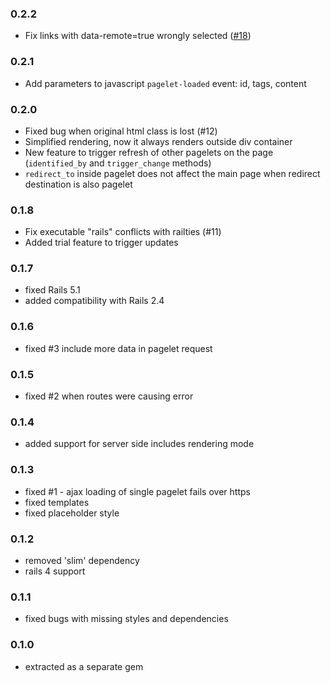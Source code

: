### 0.2.2
- Fix links with data-remote=true wrongly selected ([#18](https://github.com/antulik/pagelet_rails/pull/18))

### 0.2.1

- Add parameters to javascript `pagelet-loaded` event: id, tags, content

### 0.2.0

- Fixed bug when original html class is lost (#12)
- Simplified rendering, now it always renders outside div container
- New feature to trigger refresh of other pagelets on the page (`identified_by` and `trigger_change` methods)
- `redirect_to` inside pagelet does not affect the main page when redirect destination is also pagelet

### 0.1.8

- Fix executable "rails" conflicts with railties (#11)
- Added trial feature to trigger updates

### 0.1.7

- fixed Rails 5.1
- added compatibility with Rails 2.4

### 0.1.6

- fixed #3 include more data in pagelet request

### 0.1.5

- fixed #2 when routes were causing error 

### 0.1.4

- added support for server side includes rendering mode

### 0.1.3

- fixed #1 - ajax loading of single pagelet fails over https
- fixed templates
- fixed placeholder style

### 0.1.2

- removed 'slim' dependency
- rails 4 support

### 0.1.1

- fixed bugs with missing styles and dependencies
 
### 0.1.0

- extracted as a separate gem
